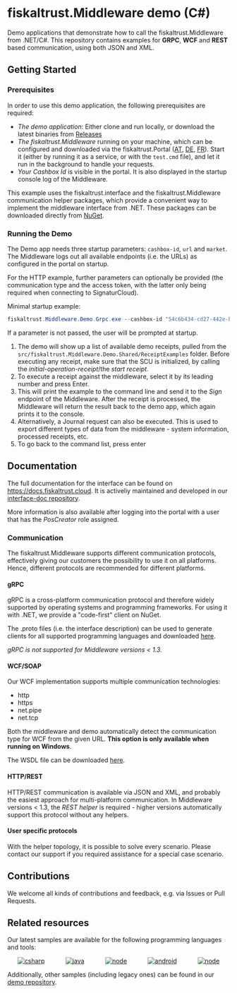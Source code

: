 # fiskaltrust.Middleware demo (C#)
Demo applications that demonstrate how to call the fiskaltrust.Middleware from .NET/C#. This repository contains examples for **GRPC**, **WCF** and **REST** based communication, using both JSON and XML.

## Getting Started

### Prerequisites
In order to use this demo application, the following prerequisites are required:
- *The demo application*: Either clone and run locally, or download the latest binaries from [Releases](https://github.com/fiskaltrust/middleware-de-demo-dotnet/releases)
- *The fiskaltrust.Middleware* running on your machine, which can be configured and downloaded via the fiskaltrust.Portal ([AT](https://portal.fiskaltrust.at), [DE](https://portal.fiskaltrust.de), [FR](https://portal.fiskaltrust.fr)). Start it (either by running it as a service, or with the `test.cmd` file), and let it run in the background to handle your requests.
- *Your Cashbox Id* is visible in the portal. It is also displayed in the startup console log of the Middleware. 

This example uses the fiskaltrust.interface and the fiskaltrust.Middleware communication helper packages, which provide a convenient way to implement the middleware interface from .NET. These packages can be downloaded directly from [NuGet](https://www.nuget.org/profiles/fiskaltrust).

### Running the Demo
The Demo app needs three startup parameters: `cashbox-id`, `url` and `market`. The Middleware logs out all available endpoints (i.e. the URLs) as configured in the portal on startup. 

For the HTTP example, further parameters can optionally be provided (the communication type and the access token, with the latter only being required when connecting to SignaturCloud).

Minimal startup example:  

```powershell
fiskaltrust.Middleware.Demo.Grpc.exe --cashbox-id "54c6b434-cd27-442e-b39f-0960c4ad1bda" --url "grpc://localhost:13151"
```

If a parameter is not passed, the user will be prompted at startup.

1. The demo will show up a list of available demo receipts, pulled from the `src/fiskaltrust.Middleware.Demo.Shared/ReceiptExamples` folder. Before executing any receipt, make sure that the SCU is initialized, by calling the *initial-operation-receipt*/the *start receipt*. 
2. To execute a receipt against the middleware, select it by its leading number and press Enter.
3. This will print the example to the command line and send it to the _Sign_ endpoint of the Middleware. After the receipt is processed, the Middleware will return the result back to the demo app, which again prints it to the console. 
4. Alternatively, a Journal request can also be executed. This is used to export different types of data from the middleware - system information, processed receipts, etc.
5. To go back to the command list, press enter

## Documentation
The full documentation for the interface can be found on https://docs.fiskaltrust.cloud. It is activeliy maintained and developed in our [interface-doc repository](https://github.com/fiskaltrust/interface-doc). 

More information is also available after logging into the portal with a user that has the _PosCreator_ role assigned.

### Communication
The fiskaltrust.Middleware supports different communication protocols, effectively giving our customers the possibility to use it on all platforms. Hence, different protocols are recommended for different platforms.

#### gRPC
gRPC is a cross-platform communication protocol and therefore widely supported by operating systems and programming frameworks. For using it with .NET, we provide a "code-first" client on NuGet. 

The .proto files (i.e. the interface description) can be used to generate clients for all supported programming languages and downloaded [here](https://github.com/fiskaltrust/interface-doc/tree/master/dist/protos).

*gRPC is not supported for Middleware versions < 1.3.*

#### WCF/SOAP
Our WCF implementation supports multiple communication technologies: 
- http
- https
- net.pipe
- net.tcp

Both the middleware and demo automatically detect the communication type for WCF from the given URL. **This option is only available when running on Windows**.

The WSDL file can be downloaded [here](https://github.com/fiskaltrust/interface-doc/tree/master/dist/WSDL).

#### HTTP/REST
HTTP/REST communication is available via JSON and XML, and probably the easiest approach for multi-platform communication. In Middleware versions < 1.3, the _REST helper_ is required - higher versions automatically support this protocol without any helpers.

#### User specific protocols
With the helper topology, it is possible to solve every scenario. Please contact our support if you required assistance for a special case scenario.

## Contributions
We welcome all kinds of contributions and feedback, e.g. via Issues or Pull Requests. 

## Related resources
Our latest samples are available for the following programming languages and tools:
<p align="center">
  <a href="https://github.com/fiskaltrust/middleware-demo-dotnet"><img src="https://upload.wikimedia.org/wikipedia/commons/thumb/0/0d/C_Sharp_wordmark.svg/100px-C_Sharp_wordmark.svg.png" alt="csharp"></a>&nbsp;&nbsp;&nbsp;&nbsp;&nbsp;&nbsp;&nbsp;&nbsp;&nbsp;&nbsp;&nbsp;
  <a href="https://github.com/fiskaltrust/middleware-demo-java"><img src="https://upload.wikimedia.org/wikiversity/de/thumb/b/b8/Java_cup.svg/100px-Java_cup.svg.png" alt="java"></a>&nbsp;&nbsp;&nbsp;&nbsp;&nbsp;&nbsp;&nbsp;&nbsp;&nbsp;&nbsp;&nbsp;
  <a href="https://github.com/fiskaltrust/middleware-demo-node"><img src="https://upload.wikimedia.org/wikipedia/commons/thumb/d/d9/Node.js_logo.svg/100px-Node.js_logo.svg.png" alt="node"></a>&nbsp;&nbsp;&nbsp;&nbsp;&nbsp;&nbsp;&nbsp;&nbsp;&nbsp;&nbsp;&nbsp;
  <a href="https://github.com/fiskaltrust/middleware-demo-android"><img src="https://upload.wikimedia.org/wikipedia/commons/thumb/d/d7/Android_robot.svg/100px-Android_robot.svg.png" alt="android"></a>&nbsp;&nbsp;&nbsp;&nbsp;&nbsp;&nbsp;&nbsp;&nbsp;&nbsp;&nbsp;&nbsp;
  <a href="https://github.com/fiskaltrust/middleware-demo-postman"><img src="https://avatars3.githubusercontent.com/u/10251060?s=100&v=4" alt="node"></a>
</p>

Additionally, other samples (including legacy ones) can be found in our [demo repository](https://github.com/fiskaltrust/demo).

